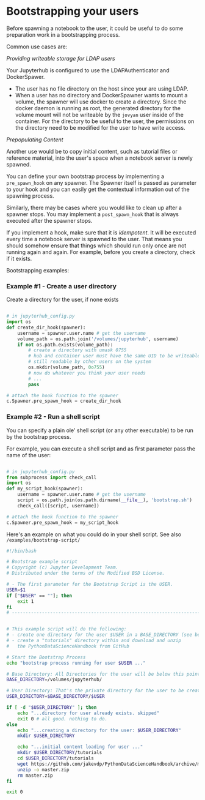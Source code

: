 # Bootstrapping your users

Before spawning a notebook to the user, it could be useful to 
do some preparation work in a bootstrapping process.

Common use cases are:

*Providing writeable storage for LDAP users*

Your Jupyterhub is configured to use the LDAPAuthenticator and DockerSpawer.

* The user has no file directory on the host since your are using LDAP.
* When a user has no directory and DockerSpawner wants to mount a volume,
the spawner will use docker to create a directory.
Since the docker daemon is running as root, the generated directory for the volume 
mount will not be writeable by the `jovyan` user inside of the container. 
For the directory to be useful to the user, the permissions on the directory 
need to be modified for the user to have write access.

*Prepopulating Content*

Another use would be to copy initial content, such as tutorial files or reference
 material, into the user's space when a notebook server is newly spawned.

You can define your own bootstrap process by implementing a `pre_spawn_hook` on any spawner.
The Spawner itself is passed as parameter to your hook and you can easily get the contextual information out of the spawning process. 

Similarly, there may be cases where you would like to clean up after a spawner stops.
You may implement a `post_spawn_hook` that is always executed after the spawner stops.

If you implement a hook, make sure that it is *idempotent*. It will be executed every time
a notebook server is spawned to the user. That means you should somehow
ensure that things which should run only once are not running again and again.
For example, before you create a directory, check if it exists.

Bootstrapping examples:

### Example #1 - Create a user directory

Create a directory for the user, if none exists

```python

# in jupyterhub_config.py  
import os
def create_dir_hook(spawner):
    username = spawner.user.name # get the username
    volume_path = os.path.join('/volumes/jupyterhub', username)
    if not os.path.exists(volume_path):
        # create a directory with umask 0755 
        # hub and container user must have the same UID to be writeable
        # still readable by other users on the system
        os.mkdir(volume_path, 0o755)
        # now do whatever you think your user needs
        # ...
        pass

# attach the hook function to the spawner
c.Spawner.pre_spawn_hook = create_dir_hook
```

### Example #2 - Run a shell script 

You can specify a plain ole' shell script (or any other executable) to be run 
by the bootstrap process.

For example, you can execute a shell script and as first parameter pass the name 
of the user:

```python

# in jupyterhub_config.py    
from subprocess import check_call
import os
def my_script_hook(spawner):
    username = spawner.user.name # get the username
    script = os.path.join(os.path.dirname(__file__), 'bootstrap.sh')
    check_call([script, username])

# attach the hook function to the spawner
c.Spawner.pre_spawn_hook = my_script_hook

```

Here's an example on what you could do in your shell script. See also 
`/examples/bootstrap-script/`

```bash
#!/bin/bash

# Bootstrap example script
# Copyright (c) Jupyter Development Team.
# Distributed under the terms of the Modified BSD License.

# - The first parameter for the Bootstrap Script is the USER.
USER=$1
if ["$USER" == ""]; then
    exit 1
fi
# ----------------------------------------------------------------------------


# This example script will do the following:
# - create one directory for the user $USER in a BASE_DIRECTORY (see below)
# - create a "tutorials" directory within and download and unzip 
#   the PythonDataScienceHandbook from GitHub

# Start the Bootstrap Process
echo "bootstrap process running for user $USER ..."

# Base Directory: All Directories for the user will be below this point
BASE_DIRECTORY=/volumes/jupyterhub/

# User Directory: That's the private directory for the user to be created, if none exists
USER_DIRECTORY=$BASE_DIRECTORY/$USER

if [ -d "$USER_DIRECTORY" ]; then
    echo "...directory for user already exists. skipped"
    exit 0 # all good. nothing to do.
else
    echo "...creating a directory for the user: $USER_DIRECTORY"
    mkdir $USER_DIRECTORY

    echo "...initial content loading for user ..."
    mkdir $USER_DIRECTORY/tutorials
    cd $USER_DIRECTORY/tutorials
    wget https://github.com/jakevdp/PythonDataScienceHandbook/archive/master.zip
    unzip -o master.zip
    rm master.zip
fi

exit 0
```